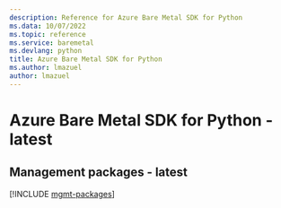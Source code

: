 ```yaml
---
description: Reference for Azure Bare Metal SDK for Python
ms.data: 10/07/2022
ms.topic: reference
ms.service: baremetal
ms.devlang: python
title: Azure Bare Metal SDK for Python
ms.author: lmazuel
author: lmazuel
---
```

# Azure Bare Metal SDK for Python - latest

## Management packages - latest
[!INCLUDE [mgmt-packages](bare-metal-mgmt-index.md)]